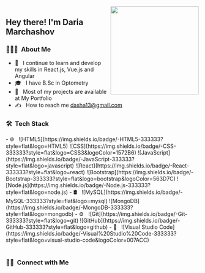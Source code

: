 <img align='right' src="https://media.giphy.com/media/ieyl9zmCjO4b4t6qoY/giphy.gif" width="230">

<h2> Hey there! I'm Daria Marchashov</h2>

<h3> 👨🏻‍💻 &nbsp;About Me </h3>

- 💼 &nbsp; I continue to learn and develop my skills in React.js, Vue.js and Angular
- 🎓 &nbsp; I have B.Sc in Optometry
- 🌱 &nbsp; Most of my projects are available at My Portfolio
- ✍️ &nbsp; How to reach me dasha13@gmail.com


<h3> 🛠 &nbsp;Tech Stack</h3>
- 🌐 &nbsp;
  ![HTML5](https://img.shields.io/badge/-HTML5-333333?style=flat&logo=HTML5)
  ![CSS](https://img.shields.io/badge/-CSS-333333?style=flat&logo=CSS3&logoColor=1572B6)
  ![JavaScript](https://img.shields.io/badge/-JavaScript-333333?style=flat&logo=javascript)
  ![React](https://img.shields.io/badge/-React-333333?style=flat&logo=react)
  ![Bootstrap](https://img.shields.io/badge/-Bootstrap-333333?style=flat&logo=bootstrap&logoColor=563D7C)
  ![Node.js](https://img.shields.io/badge/-Node.js-333333?style=flat&logo=node.js)
- 🛢 &nbsp;
  ![MySQL](https://img.shields.io/badge/-MySQL-333333?style=flat&logo=mysql)
  ![MongoDB](https://img.shields.io/badge/-MongoDB-333333?style=flat&logo=mongodb)
- ⚙️ &nbsp;
  ![Git](https://img.shields.io/badge/-Git-333333?style=flat&logo=git)
  ![GitHub](https://img.shields.io/badge/-GitHub-333333?style=flat&logo=github)
- 🔧 &nbsp;
  ![Visual Studio Code](https://img.shields.io/badge/-Visual%20Studio%20Code-333333?style=flat&logo=visual-studio-code&logoColor=007ACC)
<br/>

<br/>



<h3> 🤝🏻 &nbsp;Connect with Me </h3>

